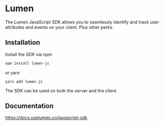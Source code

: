 # Lumen

The Lumen JavaScript SDK allows you to seamlessly identify and track user attributes and events on your client. Plus other perks.

## Installation

Install the SDK via npm

```sh
npm install lumen-js
```

or yarn

```
yarn add lumen-js
```

The SDK can be used on both the server and the client.

## Documentation

https://docs.uselumen.co/javascript-sdk
